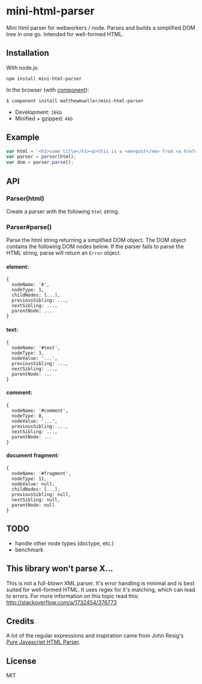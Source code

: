 # mini-html-parser

  Mini html parser for webworkers / node. Parses and builds a simplified DOM tree in one go. Intended for well-formed HTML.

## Installation

  With node.js:

    npm install mini-html-parser

  In the browser (with [component](http://component.io)):

    $ component install matthewmueller/mini-html-parser

  * Development: `16kb`
  * Minified + gzipped: `4kb`

## Example

```js
var html = '<h1>some title</h1><p>this is a <em>post</em> from <a href="http://mat.io">mat.io</a>.</p>';
var parser = parser(html);
var dom = parser.parse();
```

## API

### Parser(html)

  Create a parser with the following `html` string.

### Parser#parse()

  Parse the html string returning a simplified DOM object. The DOM object contains the following DOM nodes below. If the parser fails to parse the HTML string, parse will return an `Error` object.

#### element:

```
{
  nodeName: 'A',
  nodeType: 1,
  childNodes: [...],
  previousSibling: ...,
  nextSibling: ...,
  parentNode: ...
}
```

#### text:

```
{
  nodeName: '#text',
  nodeType: 3,
  nodeValue: '...',
  previousSibling: ...,
  nextSibling: ...,
  parentNode: ...
}
```

#### comment:

```
{
  nodeName: '#comment',
  nodeType: 8,
  nodeValue: '...',
  previousSibling: ...,
  nextSibling: ...,
  parentNode: ...
}
```

#### document fragment:

```
{
  nodeName: '#fragment',
  nodeType: 11,
  nodeValue: null,
  childNodes: [...],
  previousSibling: null,
  nextSibling: null,
  parentNode: null
}
```

## TODO

- handle other node types (doctype, etc.)
- benchmark

## This library won't parse X...

This is not a full-blown XML parser. It's error handling is minimal and is best suited for well-formed HTML. It uses regex for it's matching, which can lead to errors. For more information on this topic read this: http://stackoverflow.com/a/1732454/376773

## Credits

A lot of the regular expressions and inspiration came from John Resig's [Pure Javascript HTML Parser](http://ejohn.org/blog/pure-javascript-html-parser/).

## License

  MIT

